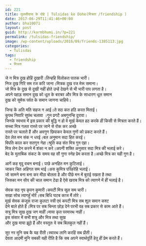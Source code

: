 ```yaml
---
id: 221
title: तुलसीदास के दोहे | Tulsidas ke Dohe(मित्रता /friendship )
date: 2017-06-29T11:41:46+00:00
author: bha10071
layout: post
guid: http://karmbhumi.in/?p=221
permalink: /tulsidas-friendship/
image: /wp-content/uploads/2016/09/friends-1385113.jpg
categories:
  - Tulisdas
tags:
  - friendship
  - मित्रता
---
```

<div class="doha">
  <div class="hindi original">
    जे न मित्र दुख होहिं दुखारी।तिन्हहि विलोकत पातक भारी।<br /> निज दुख गिरि सम रज करि जाना।मित्रक दुख रज मेरू समाना।
  </div>
  
  <div class="hindi">
    जो मित्र के दुख से दुखी नहीं होते उन्हें देखने से भी भारी पाप लगता है।<br /> अपने पहाड़ समान दुख को धूल के बराबर और मित्र के साधारण धूल समान<br /> दुख को सुमेरू पर्वत के समान जानना चाहिये।</p>
  </div>
</div>

<div class="doha">
  <div class="hindi original">
    जिन्ह कें अति मति सहज न आई।ते सठ कत हठि करत मिताई।<br /> कुपथ निवारि सुपंथ चलावा ।गुन प्रगटै अबगुनन्हि दुरावा।
  </div>
  
  <div class="hindi">
    जिनके स्वभाव में इस प्रकार की बुद्धि न हो वे मूर्ख केवल हठ करके हीं किसी से मित्रता करते हैं।<br /> सच्चा मित्र गलत रास्ते पर जाने से रोक कर अच्छे<br /> रास्ते पर चलाते हैं और अवगुण छिपाकर केवल गुणों को प्रकट करते हैं।
  </div>
</div>

<div class="doha">
  <div class="hindi original">
    देत लेत मन संक न धरई।बल अनुमान सदा हित करई।<br /> विपति काल कर सतगुन नेहा।श्रुति कह संत मित्र गुन एहा।
  </div>
  
  <div class="hindi">
    मित्र लेन देन करने में शंका न करे।अपनी शक्ति अनुसार सदा मित्र की भलाई करे।<br /> बेद के मुताबिक संकट के समय वह सौ गुणा स्नेह प्रेम करता है।अच्छे मित्र का यही गुण है। </p>
  </div>
</div>

<div class="doha">
  <div class="hindi original">
    आगें कह मृदु वचन बनाई। पाछे अनहित मन कुटिलाई।<br /> जाकर चित अहिगत सम भाई।अस कुमित्र परिहरेहि भलाई।
  </div>
  
  <div class="hindi">
    जो सामने बना बना कर मीठा बोलता है और पीछे मन में बुराई रखता है तथा<br /> जिसका मन साॅप की चाल समान टेढा है ऐसे खराब मित्र को त्यागने में हीं भलाई है।</p>
  </div>
</div>

<div class="doha">
  <div class="hindi original">
    सेवक सठ नृप कृपन कुमारी।कपटी मित्र सूल सम चारी।<br /> सखा सोच त्यागहुॅ मोरें।सब बिधि घटब काज मैं तोरे।
  </div>
  
  <div class="hindi">
    मूर्ख सेवक कंजूस राजा कुलटा स्त्री एवं कपटी मित्र सब शूल समान कश्ट<br /> देने बाले होते हैं।मित्र पर सब चिन्ता छोड़ देने परभी वह सब प्रकार से काम आते हैं।
  </div>
</div>

<div class="doha">
  <div class="hindi original">
    सत्रु मित्र सुख दुख जग माहीं।माया कृत परमारथ नाहीं।
  </div>
  
  <div class="hindi">
    इस संसार में सभी शत्रु और मित्र तथा सुख<br /> और दुख माया झूठे हैं और वस्तुतः वे सब बिलकुल नहीं हैं।</p>
  </div>
</div>

<div class="doha">
  <div class="hindi original">
    सुर नर मुनि सब कै यह रीती।स्वारथ लागि करहिं सब प्रीती।
  </div>
  
  <div class="hindi">
    देवता आदमी मुनि सबकी यही रीति है कि सब अपने स्वार्थपूर्ति हेतु हीं प्रेम करते हैं।
  </div>
</div>